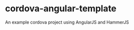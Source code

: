 cordova-angular-template
========================

An example cordova project using AngularJS and HammerJS
